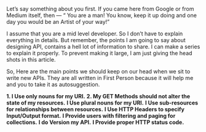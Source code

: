 Let’s say something about you first. If you came here from Google or from Medium itself, then — “ You are a man! You know, keep it up doing and one day you would be an Artist of your way!”

I assume that you are a mid level developer. So I don’t have to explain everything in details. But remember, the points I am going to say about designing API, contains a hell lot of information to share. I can make a series to explain it properly. To prevent making it large, I am just giving the head shots in this article.

So, Here are the main points we should keep on our head when we sit to write new APIs. They are all written in First Person because it will help me and you to take it as autosuggestion.

**1. I Use only nouns for my URI.**
**2. My GET Methods should not alter the state of my resources.**
**I Use plural nouns for my URI.**
**I Use sub-resources for relationships between resources.**
**I Use HTTP Headers to specify Input/Output format.**
**I Provide users with filtering and paging for collections.**
**I do Version my API.**
**I Provide proper HTTP status code.**
